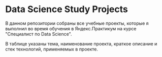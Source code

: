 # Data Science Study Projects

 В данном репозитории собраны все учебные проекты, которые я выполнил во время обучения в Яндекс.Практикум на курсе "Специалист по Data Science".   
 
В таблице указаны тема, наименование проекта, краткое описание и стек технологий, применяемых в проекте.
 
